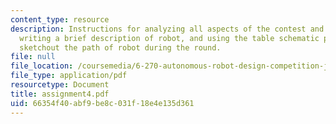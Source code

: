```yaml
---
content_type: resource
description: Instructions for analyzing all aspects of the contest and the rules,
  writing a brief description of robot, and using the table schematic provided to
  sketchout the path of robot during the round.
file: null
file_location: /coursemedia/6-270-autonomous-robot-design-competition-january-iap-2005/66354f40abf9be8c031f18e4e135d361_assignment4.pdf
file_type: application/pdf
resourcetype: Document
title: assignment4.pdf
uid: 66354f40-abf9-be8c-031f-18e4e135d361
---
```

